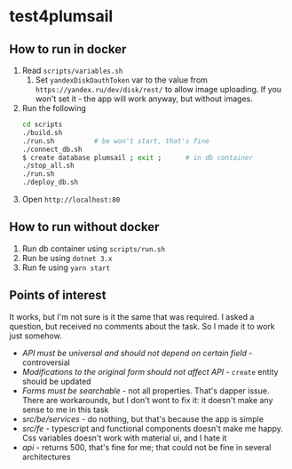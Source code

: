 # test4plumsail

## How to run in docker
1. Read `scripts/variables.sh`
    1. Set `yandexDiskOauthToken` var to the value from `https://yandex.ru/dev/disk/rest/` to allow image uploading. If you won't set it - the app will work anyway, but without images.
1. Run the following
    ```bash
    cd scripts
    ./build.sh
    ./run.sh          # be won't start, that's fine
    ./connect_db.sh
    $ create database plumsail ; exit ;      # in db container 
    ./stop_all.sh
    ./run.sh
    ./deploy_db.sh
    ```
1. Open `http://localhost:80`

## How to run without docker
1. Run db container using `scripts/run.sh`
1. Run be using `dotnet 3.x`
1. Run fe using `yarn start`

## Points of interest
It works, but I'm not sure is it the same that was required. I asked a question, but received no comments about the task. So I made it to work just somehow.

- *API must be universal and should not depend on certain field* - controversial
- *Modifications to the original form should not affect API* - `create` entity should be updated
- *Forms must be searchable* - not all properties. That's dapper issue. There are workarounds, but I don't wont to fix it: it doesn't make any sense to me in this task
- *src/be/services* - do nothing, but that's because the app is simple
- *src/fe* - typescript and functional components doesn't make me happy. Css variables doesn't work with material ui, and I hate it
- *api* - returns 500, that's fine for me; that could not be fine in several architectures
